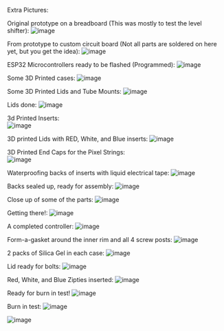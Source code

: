 Extra Pictures:

Original prototype on a breadboard (This was mostly to test the level shifter):
![image](https://github.com/GitYaSome/HTW-Pixel-Controllers/assets/18668499/574d53e0-a9c7-41be-9f74-13649d4ac685)

From prototype to custom circuit board (Not all parts are soldered on here yet, but you get the idea):
![image](https://github.com/GitYaSome/HTW-Pixel-Controllers/assets/18668499/10f7d25a-45dd-4d96-b867-742d7b292395)

ESP32 Microcontrollers ready to be flashed (Programmed):
![image](https://github.com/GitYaSome/HTW-Pixel-Controllers/assets/18668499/041e20db-547c-4a0a-a779-7b73078673ef)

Some 3D Printed cases:
![image](https://github.com/GitYaSome/HTW-Pixel-Controllers/assets/18668499/908bb8a5-4e8a-4a14-b022-1e55d4583b74)

Some 3D Printed Lids and Tube Mounts:
![image](https://github.com/GitYaSome/HTW-Pixel-Controllers/assets/18668499/4ab18ff1-3d51-47ce-b38d-591dfa68b535)

Lids done:
![image](https://github.com/GitYaSome/HTW-Pixel-Controllers/assets/18668499/f6c5e563-0a0f-4f04-8f29-c36f324334e9)

3d Printed Inserts:                                                
![image](https://github.com/GitYaSome/HTW-Pixel-Controllers/assets/18668499/5a6df2f3-44bc-4960-b760-5159253f688a)

3D printed Lids with RED, White, and Blue inserts:
![image](https://github.com/GitYaSome/HTW-Pixel-Controllers/assets/18668499/605d45ad-fae6-4c65-93c2-4ff11ade9f4c)

3D Printed End Caps for the Pixel Strings:                                                 
![image](https://github.com/GitYaSome/HTW-Pixel-Controllers/assets/18668499/3eb93166-c96e-4db9-a321-a5932b20096e)

Waterproofing backs of inserts with liquid electrical tape:
![image](https://github.com/GitYaSome/HTW-Pixel-Controllers/assets/18668499/89803346-c85b-432d-ba58-28403030ae5f)

Backs sealed up, ready for assembly:
![image](https://github.com/GitYaSome/HTW-Pixel-Controllers/assets/18668499/56ae43bd-7784-41bc-bdb8-262d947f8970)

Close up of some of the parts:
![image](https://github.com/GitYaSome/HTW-Pixel-Controllers/assets/18668499/0592a41a-bd57-4371-8a05-95c598f34869)

Getting there!:
![image](https://github.com/GitYaSome/HTW-Pixel-Controllers/assets/18668499/d0394986-761f-4f99-a28a-a0bef6d1dfe9)

A completed controller:
![image](https://github.com/GitYaSome/HTW-Pixel-Controllers/assets/18668499/cb6ee1d5-fa72-4b18-8c14-f83093c0f6c9)

Form-a-gasket around the inner rim and all 4 screw posts:
![image](https://github.com/GitYaSome/HTW-Pixel-Controllers/assets/18668499/cb84021c-0139-4d22-8095-bb20a80e4c92)

2 packs of Silica Gel in each case:
![image](https://github.com/GitYaSome/HTW-Pixel-Controllers/assets/18668499/db2e4634-0cd7-4fe6-9483-12de6e3dda1d)

Lid ready for bolts:
![image](https://github.com/GitYaSome/HTW-Pixel-Controllers/assets/18668499/1435ae6a-c45d-4c4d-83bb-78a3416c8f7e)

Red, White, and Blue Zipties inserted:
![image](https://github.com/GitYaSome/HTW-Pixel-Controllers/assets/18668499/decd363c-38e3-4c26-9825-ca77761d895f)

Ready for burn in test!
![image](https://github.com/GitYaSome/HTW-Pixel-Controllers/assets/18668499/b0a08503-bd26-44d2-96bd-bd8d130ddee3)

Burn in test:
![image](https://github.com/GitYaSome/HTW-Pixel-Controllers/assets/18668499/3d5d7df7-71e8-4696-9f60-96d8e7dee9d3)

![image](https://github.com/GitYaSome/HTW-Pixel-Controllers/assets/18668499/e91e5bcc-095b-49c9-a982-30255f372bcc)

